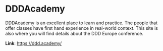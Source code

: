 # DDDAcademy

DDDAcademy is an excellent place to learn and practice. The people that offer classes have first hand experience in real-world context. This site is also where you will find details about the DDD Europe conference.

**Link**: https://ddd.academy/
